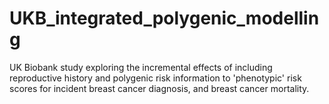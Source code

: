 # UKB_integrated_polygenic_modelling
UK Biobank study exploring the incremental effects of including reproductive history and polygenic risk information to 'phenotypic' risk scores
for incident breast cancer diagnosis, and breast cancer mortality. 
